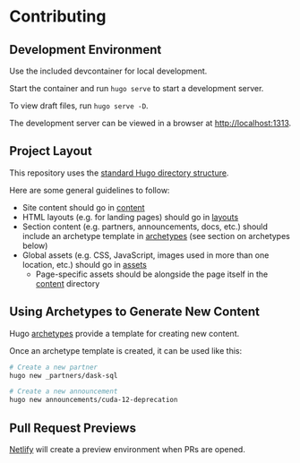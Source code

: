 # Contributing

## Development Environment

Use the included devcontainer for local development.

Start the container and run `hugo serve` to start a development server.

To view draft files, run `hugo serve -D`.

The development server can be viewed in a browser at <http://localhost:1313>.

## Project Layout

This repository uses the [standard Hugo directory structure](https://gohugo.io/getting-started/directory-structure/).

Here are some general guidelines to follow:

- Site content should go in [content](./content/)
- HTML layouts (e.g. for landing pages) should go in [layouts](./layouts/)
- Section content (e.g. partners, announcements, docs, etc.) should include an archetype template in [archetypes](./archetypes/) (see section on archetypes below)
- Global assets (e.g. CSS, JavaScript, images used in more than one location, etc.) should go in [assets](./assets/)
  - Page-specific assets should be alongside the page itself in the [content](./content/) directory

## Using Archetypes to Generate New Content

Hugo [archetypes](https://gohugo.io/content-management/archetypes/) provide a template for creating new content.

Once an archetype template is created, it can be used like this:

```sh
# Create a new partner
hugo new _partners/dask-sql

# Create a new announcement
hugo new announcements/cuda-12-deprecation
```

## Pull Request Previews

[Netlify](https://www.netlify.com/) will create a preview environment when PRs are opened.
